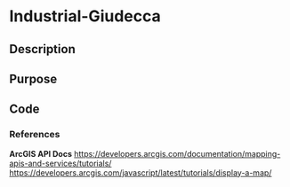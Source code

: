 # Industrial-Giudecca 

## Description 

## Purpose

## Code 

### References 

**ArcGIS API Docs** 
https://developers.arcgis.com/documentation/mapping-apis-and-services/tutorials/ 
https://developers.arcgis.com/javascript/latest/tutorials/display-a-map/
